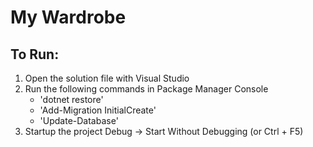 # My Wardrobe

## To Run:
1. Open the solution file with Visual Studio
2. Run the following commands in Package Manager Console
    - 'dotnet restore'
    - 'Add-Migration InitialCreate'
    - 'Update-Database'
3. Startup the project Debug -> Start Without Debugging (or Ctrl + F5)

